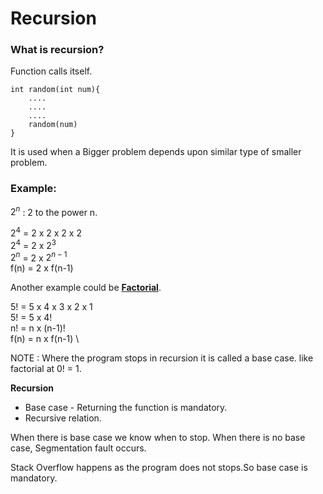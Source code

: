 # Recursion

### What is recursion?

Function calls itself.

```
int random(int num){
    ....
    ....
    ....
    random(num)
}
```

It is used when a Bigger problem depends upon similar type of smaller problem.

### Example:

$2^n$ : 2 to the power n.

$2^4$ = 2 x 2 x 2 x 2 \
$2^4$ = 2 x $2^3$ \
$2^n$ = 2 x $2^{n-1}$ \
f(n) = 2 x f(n-1)

Another example could be [**Factorial**](../Recursion/Factorial.cpp).

5! = 5 x 4 x 3 x 2 x 1 \
5! = 5 x 4! \
n! = n x (n-1)! \
f(n) = n x f(n-1) \

NOTE : Where the program stops in recursion it is called a base case.
like factorial at 0! = 1.

**Recursion**

- Base case - Returning the function is mandatory.
- Recursive relation.

When there is base case we know when to stop. When there is no base case, Segmentation fault occurs.

Stack Overflow happens as the program does not stops.So base case is mandatory.
